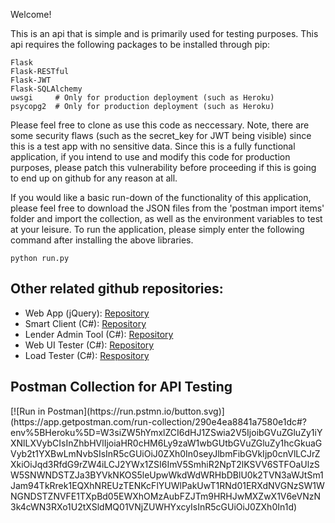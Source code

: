 Welcome!

This is an api that is simple and is primarily used for testing purposes. This api requires the following packages to be installed through pip:

```
Flask
Flask-RESTful
Flask-JWT
Flask-SQLAlchemy
uwsgi     # Only for production deployment (such as Heroku)
psycopg2  # Only for production deployment (such as Heroku)
```

Please feel free to clone as use this code as neccessary. Note, there are some security flaws (such as the secret_key for JWT being visible) since this is a test app with no sensitive data. 
Since this is a fully functional application, if you intend to use and modify this code for production purposes, please patch this vulnerability before proceeding if this is going to end up on github for any reason at all.

If you would like a basic run-down of the functionality of this application, please feel free to download the JSON files from the 'postman import items' folder and import the collection, as well as the environment variables to test at your leisure.
To run the application, please simply enter the following command after installing the above libraries. 

```
python run.py
```
<h2>
    Other related github repositories:
</h2>
<ul>
    <li>Web App (jQuery): <a href="https://github.com/btvanhooser/simple-lending-web-app">Repository</a></li>
    <li>Smart Client (C#): <a href="https://github.com/btvanhooser/SimpleLenderSmartClient">Repository</a></li>
    <li>Lender Admin Tool (C#): <a href="https://github.com/btvanhooser/LenderAdmin">Repository</a></li>
    <li>Web UI Tester (C#): <a href="https://github.com/btvanhooser/LendingWebUITester">Repository</a></li>
    <li>Load Tester (C#): <a href="https://github.com/btvanhooser/LendingAPILoadTester">Respository</a></li>
</ul>

<h2>Postman Collection for API Testing</h2>
[![Run in Postman](https://run.pstmn.io/button.svg)](https://app.getpostman.com/run-collection/290e4ea8841a7580e1dc#?env%5BHeroku%5D=W3siZW5hYmxlZCI6dHJ1ZSwia2V5IjoibGVuZGluZy1iYXNlLXVybCIsInZhbHVlIjoiaHR0cHM6Ly9zaW1wbGUtbGVuZGluZy1hcGkuaGVyb2t1YXBwLmNvbSIsInR5cGUiOiJ0ZXh0In0seyJlbmFibGVkIjp0cnVlLCJrZXkiOiJqd3RfdG9rZW4iLCJ2YWx1ZSI6ImV5SmhiR2NpT2lKSVV6STFOaUlzSW5SNWNDSTZJa3BYVkNKOS5leUpwWkdWdWRHbDBlU0k2TVN3aWJtSm1Jam94TkRrek1EQXhNREUzTENKcFlYUWlPakUwT1RNd01ERXdNVGNzSW1WNGNDSTZNVFE1TXpBd05EWXhOMzAubFZJTm9HRHJwMXZwX1V6eVNzN3k4cWN3RXo1U2tXSldMQ01VNjZUWHYxcyIsInR5cGUiOiJ0ZXh0In1d)